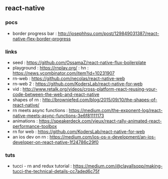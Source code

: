 ## react-native

### pocs
- border progress bar : http://josephhsu.com/post/129849031387/react-native-flex-border-progress

### links
- seed : https://github.com/OssamaZ/react-native-flux-boilerplate                                                  
- playground : https://rnplay.org/ : hn : https://news.ycombinator.com/item?id=10231907                                                            
- rn-web : https://github.com/necolas/react-native-web                                                             
- rn-web 2 : https://github.com/KodersLab/react-native-for-web                                                     
- vid : http://www.retalk.org/videos/cross-platform-react-reusing-your-code-between-the-web-and-react-native       
- shapes of rn : http://browniefed.com/blog/2015/09/10/the-shapes-of-react-native/                                 
- rn meets async functions : https://medium.com/the-exponent-log/react-native-meets-async-functions-3e6f81111173   
- animations : https://speakerdeck.com/vjeux/react-rally-animated-react-performance-toolbox                        
- rn for web : https://github.com/KodersLab/react-native-for-web                                                   
- an ios dev on rn : https://medium.com/ios-os-x-development/an-ios-developer-on-react-native-1f24786c29f0         

### tuts
- tucci - rn and redux tutorial : https://medium.com/@clayallsopp/making-tucci-the-technical-details-cc7aded6c75f
